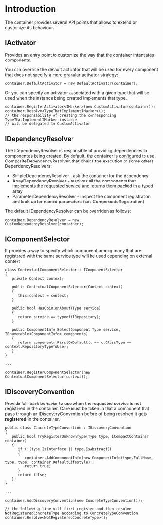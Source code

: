 # Introduction #

The container provides several API points that allows to extend or customize its behaviour.

## IActivator ##

Provides an entry point to customize the way that the container intantiates components.

You can override the default activator that will be used for every component that does not specify a more granular activator strategy:
```
container.DefaultActivator = new DefaultActivator(container);
```

Or you can specify an activator associated with a given type that will be used when the instance being created implements that type.
```
container.RegisterActivator<IMarker>(new CustomActivator(container));
container.Resolve<TypeThatImplementIMarker>();
// the responsability of creating the corresponding TypeThatImplementIMarker instance
// will be delegated to CustomActivator
```


## IDependencyResolver ##

The IDependencyResolver is responsible of providing dependencies to componentes being created.
By default, the container is configured to use CompositeDependencyResolver, that chains the execution of some others DependencyResolvers:
  * SimpleDependencyResolver - ask the container for the dependency
  * ArrayDependencyResolver - resolves all the components that implements the requested service and returns them packed in a typed array
  * ParameterDependencyResolver - inspect the component registration and look up for named parameters (see ComponentsRegistration)

The default IDependencyResolver can be overriden as follows:
```
container.DependencyResolver = new CustomDependencyResolver(container);
```


## IComponentSelector ##

It provides a way to specify which component among many that are registered with the same service type will be used depending on external context
```
class ContextualComponentSelector : IComponentSelector
{
   private Context context;

   public ContextualComponentSelector(Context context)
   {
      this.context = context;
   }

   public bool HasOpinionAbout(Type service)
   {
      return service == typeof(IRepository);
   }

   public ComponentInfo SelectComponent(Type service, IEnumerable<ComponentInfo> components)
   {
      return components.FirstOrDefault(c => c.ClassType == context.RepositoryTypeToUse);
   }
}

...

container.RegisterComponentSelector(new ContextualComponentSelector(context));
```


## IDiscoveryConvention ##

Provide fall-back behavior to use when the requested service is not registered in the container.
Care must be taken in that a component that pass through an IDiscoveryConvention before of being resolved it gets **registered** in the container.

```
public class ConcreteTypeConvention : IDiscoveryConvention
{
   public bool TryRegisterUnknownType(Type type, ICompactContainer container)
   {
      if (!(type.IsInterface || type.IsAbstract))
      {
         container.AddComponentInfo(new ComponentInfo(type.FullName, type, type, container.DefaultLifestyle));
         return true;
      }
      return false;
   }
}

...

container.AddDiscoveryConvention(new ConcreteTypeConvention());

// the following line will first register and then resolve NotRegisteredConcreteType according to ConcreteTypeConvention
container.Resolve<NotRegisteredConcreteType>();
```